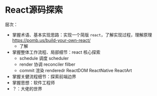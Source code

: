 # React源码探索

层次：
- 掌握术语、基本实现思路：实现一个简版 `react`，了解实现过程，理解原理 https://pomb.us/build-your-own-react/ 
  - 了解
- 掌握整体工作流程、局部细节：react 核心探索
  - schedule 调度 scheduler 
  - render 协调 reconciler filber
  - commit 渲染 renderedr ReactDOM ReactNative ReactArt
- 掌握关健流程细节：探索前端边界
- 掌握思想：软件工程师
- ？：大佬的世界
